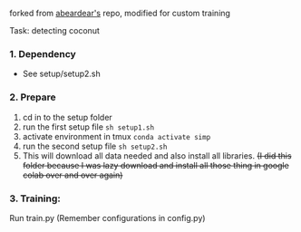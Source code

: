 forked from [abeardear's](https://github.com/abeardear/pytorch-YOLO-v1) repo, modified for custom training

Task: detecting coconut
### 1. Dependency
- See setup/setup2.sh
### 2. Prepare

1. cd in to the setup folder
2. run the first setup file ```sh setup1.sh```
3. activate environment in tmux ```conda activate simp```
4. run the second setup file ```sh setup2.sh```
5. This will download all data needed and also install all libraries.
~~(I did this folder because I was lazy download and install all those thing in google colab over and over again)~~

### 3. Training:
Run train.py
(Remember configurations in config.py)
